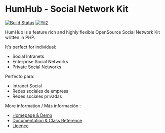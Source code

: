 HumHub - Social Network Kit
===========================

[![Build Status](https://travis-ci.org/humhub/humhub.svg?branch=master)](https://travis-ci.org/humhub/humhub)
[![Yii2](https://img.shields.io/badge/Powered_by-Yii_Framework-green.svg?style=flat)](http://www.yiiframework.com/)

HumHub is a feature rich and highly flexible OpenSource Social Network Kit written in PHP.

It's perfect for individual:
- Social Intranets
- Enterprise Social Networks
- Private Social Networks

Perfecto para:
- Intranet Social
- Redes sociales de empresa
- Redes sociales privadas

More information / Más información :
- [Homepage & Demo](http://www.humhub.org)
- [Documentation & Class Reference](http://www.humhub.org/docs)
- [Licence](http://www.humhub.org/licences)

